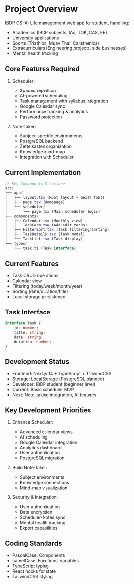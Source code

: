 # Project Overview
IBDP CS IA: Life management web app for student, handling:
- Academics (IBDP subjects, IAs, TOK, CAS, EE)
- University applications
- Sports (Triathlon, Muay Thai, Calisthenics)
- Extracurriculars (Engineering projects, side businesses)
- Mental health tracking

## Core Features Required
1. Scheduler:
   - Spaced repetition
   - AI-powered scheduling
   - Task management with syllabus integration
   - Google Calendar sync
   - Performance tracking & analytics
   - Password protection

2. Note-taker:
   - Subject-specific environments
   - PostgreSQL backend
   - Zettelkasten organization
   - Knowledge mind-map
   - Integration with Scheduler

## Current Implementation
```typescript
// Key Components Structure
src/
├── app/
│   ├── layout.tsx (Root layout + Geist font)
│   ├── page.tsx (Homepage)
│   └── scheduler/
│       └── page.tsx (Main scheduler logic)
├── components/
│   ├── Calendar.tsx (Monthly view)
│   ├── TaskForm.tsx (Add/edit tasks)
│   ├── FilterSort.tsx (Task filtering/sorting)
│   ├── TaskDetails.tsx (Task modal)
│   └── TaskList.tsx (Task display)
└── types/
    └── task.ts (Task interface)
```

## Current Features
- Task CRUD operations
- Calendar view
- Filtering (today/week/month/year)
- Sorting (date/duration/title)
- Local storage persistence

## Task Interface
```typescript
interface Task {
    id: number;
    title: string;
    date: string;
    duration: number;
}
```

## Development Status
- Frontend: Next.js 14 + TypeScript + TailwindCSS
- Storage: LocalStorage (PostgreSQL planned)
- Developer: IBDP student (beginner level)
- Current: Basic scheduler MVP
- Next: Note-taking integration, AI features

## Key Development Priorities
1. Enhance Scheduler:
   - Advanced calendar views
   - AI scheduling
   - Google Calendar integration
   - Analytics dashboard
   - User authentication
   - PostgreSQL migration

2. Build Note-taker:
   - Subject environments
   - Knowledge connections
   - Mind-map visualization

3. Security & Integration:
   - User authentication
   - Data encryption
   - Scheduler-Notes sync
   - Mental health tracking
   - Export capabilities

## Coding Standards
- PascalCase: Components
- camelCase: Functions, variables
- TypeScript typing
- React hooks for state
- TailwindCSS styling
